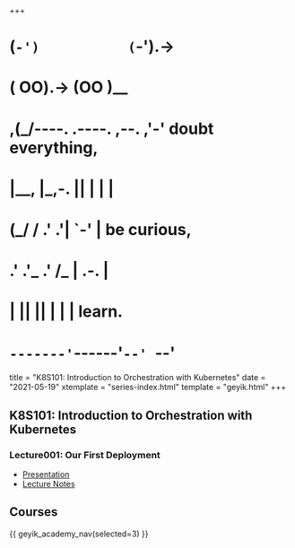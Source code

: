 +++
#   (`-')           (`-').->
#   ( OO).->        (OO )__
# ,(_/----. .----. ,--. ,'-' doubt everything,
# |__,    |\_,-.  ||  | |  |
#  (_/   /    .' .'|  `-'  | be curious,
#  .'  .'_  .'  /_ |  .-.  |
# |       ||      ||  | |  | learn.
# `-------'`------'`--' `--'

title = "K8S101: Introduction to Orchestration with Kubernetes"
date = "2021-05-19"
xtemplate = "series-index.html"
template = "geyik.html"
+++

## K8S101: Introduction to Orchestration with Kubernetes

### Lecture001: Our First Deployment

* [Presentation](https://app.heptabase.com/w/c8b7eb47f37681f8b8bff024d0fb9f2ff6022e219e0cf09ed3d8b7df641c904c)
* [Lecture Notes](https://app.heptabase.com/w/5e2df4bbd3206a96b06695facb68a1e2714fdd0fb4d59c59e037a6200544e1c1?id=5dd8c09b-123c-43e4-9e6f-3c9e45c13d53)

## Courses

{{ geyik_academy_nav(selected=3) }}
